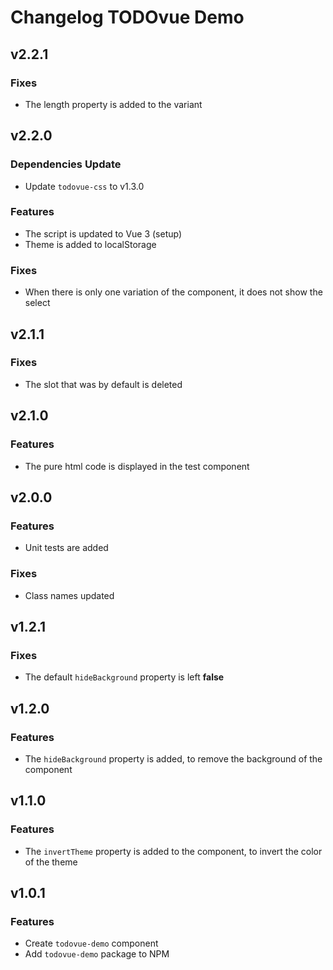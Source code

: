 # Changelog **TODOvue Demo**

## v2.2.1
### Fixes
* The length property is added to the variant

## v2.2.0
### Dependencies Update
* Update `todovue-css` to v1.3.0
### Features
* The script is updated to Vue 3 (setup)
* Theme is added to localStorage
### Fixes
* When there is only one variation of the component, it does not show the select

## v2.1.1
### Fixes
* The slot that was by default is deleted

## v2.1.0
### Features
* The pure html code is displayed in the test component

## v2.0.0
### Features
* Unit tests are added

### Fixes
* Class names updated

## v1.2.1
### Fixes
* The default `hideBackground` property is left **false**

## v1.2.0
### Features
* The `hideBackground` property is added, to remove the background of the component

## v1.1.0
### Features
* The `invertTheme` property is added to the component, to invert the color of the theme

## v1.0.1
### Features
* Create `todovue-demo` component
* Add `todovue-demo` package to NPM

